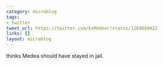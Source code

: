 ```yaml
---
category: microblog
tags:
- twitter
tweet_url: https://twitter.com/ExMember/status/1264889422
links: []
layout: microblog
---
```

thinks Medea should have stayed in jail.
